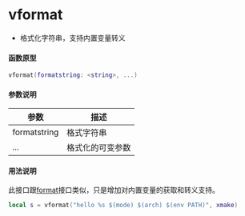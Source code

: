 
# vformat

- 格式化字符串，支持内置变量转义

#### 函数原型

```lua
vformat(formatstring: <string>, ...)
```

#### 参数说明

| 参数 | 描述 |
|------|------|
| formatstring | 格式字符串 |
| ... | 格式化的可变参数 |

#### 用法说明

此接口跟[format](/api/scripts/builtin-modules/format)接口类似，只是增加对内置变量的获取和转义支持。

```lua
local s = vformat("hello %s $(mode) $(arch) $(env PATH)", xmake)
```
